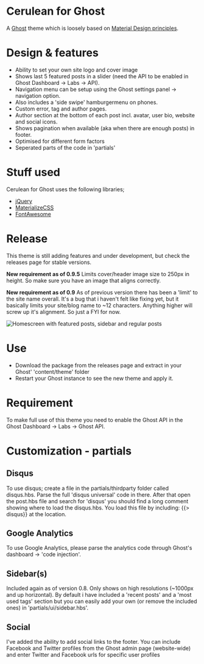 # Cerulean for Ghost

A [Ghost](http://github.com/tryghost/ghost/) theme which is loosely based on [Material Design principles](http://www.google.com/design/spec/what-is-material/environment.html).

# Design & features
- Ability to set your own site logo and cover image
- Shows last 5 featured posts in a slider (need the API to be enabled in Ghost Dashboard -> Labs -> API).
- Navigation menu can be setup using the Ghost settings panel -> navigation option.
- Also includes a 'side swipe' hamburgermenu on phones.
- Custom error, tag and author pages.
- Author section at the bottom of each post incl. avatar, user bio, website and social icons.
- Shows pagination when available (aka when there are enough posts) in footer.
- Optimised for different form factors
- Seperated parts of the code in 'partials'

# Stuff used
Cerulean for Ghost uses the following libraries;
- [jQuery](https://github.com/jquery/jquery)
- [MaterializeCSS](https://materializecss.com)
- [FontAwesome](http://www.fontawesome.com/)

# Release
This theme is still adding features and under development, but check the releases page for stable versions.

**New requirement as of 0.9.5**
Limits cover/header image size to 250px in height. So make sure you have an image that aligns correctly. 

**New requirement as of 0.9**
As of previous version there has been a 'limit' to the site name overall. It's a bug that i haven't felt like fixing yet, but it basically limits your site/blog name to ~12 characters. Anything higher will screw up it's alignment. So just a FYI for now. 

![Homescreen with featured posts, sidebar and regular posts](https://u8zxna.dm2303.livefilestore.com/y3mX3WZWKlc5_H-_t8ExOYJ3upzB4wzlKPUE93RdXSNaoBYZUr4uH6Diu0L-Zeiz12u8uhtkOibdAUsvRW0quwRckEjZzN5CH_qESsByMK3LkndWuyC9uYgiBnSZi4ThdME3ATEArV-IC0JLKnLiC550w?width=1206&height=1147&cropmode=none)

# Use
- Download the package from the releases page and extract in your Ghost' 'content/theme' folder
- Restart your Ghost instance to see the new theme and apply it.

# Requirement
To make full use of this theme you need to enable the Ghost API in the Ghost Dashboard -> Labs -> Ghost API.

# Customization - partials
## Disqus
To use disqus; create a file in the partials/thirdparty folder called disqus.hbs. Parse the full 'disqus universal' code in there. After that open the post.hbs file and search for 'disqus' you should find a long comment showing where to load the disqus.hbs. You load this file by including: {{> disqus}} at the location. 

## Google Analytics
To use Google Analytics, please parse the analytics code through Ghost's dashboard -> 'code injection'.

## Sidebar(s)
Included again as of version 0.8. Only shows on high resolutions (~1000px and up horizontal). By default i have included a 'recent posts' and a 'most used tags' section but you can easily add your own (or remove the included ones) in 'partials/ui/sidebar.hbs'.

## Social
I've added the ability to add social links to the footer. You can include Facebook and Twitter profiles from the Ghost admin page (website-wide) and enter Twitter and Facebook urls for specific user profiles
